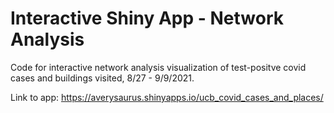 # Interactive Shiny App - Network Analysis
Code for interactive network analysis visualization of test-positve covid cases and buildings visited, 8/27 - 9/9/2021. 

Link to app: https://averysaurus.shinyapps.io/ucb_covid_cases_and_places/

